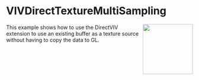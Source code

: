 <!-- #AG_DEMOAPP_HEADER_BEGIN# -->
# VIVDirectTextureMultiSampling
<img src="./Example.jpg" height="135px" style="float:right">

<!-- #AG_DEMOAPP_HEADER_END# -->
<!-- #AG_BRIEF_BEGIN# -->
This example shows how to use the DirectVIV extension to use an existing buffer as a texture source without having to copy the data to GL.
<!-- #AG_BRIEF_END# -->

<!-- #AG_DEMOAPP_COMMANDLINE_ARGUMENTS_BEGIN# -->
<!-- #AG_DEMOAPP_COMMANDLINE_ARGUMENTS_END# -->
